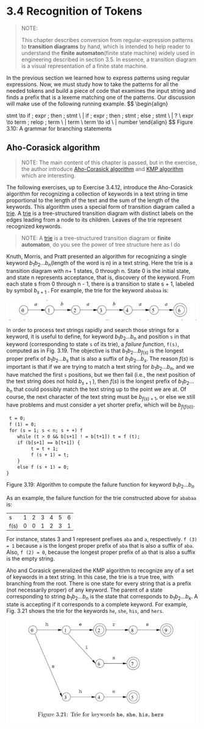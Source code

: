 # 3.4 Recognition of Tokens

> NOTE:  
>
> This chapter  describes conversion from regular-expression patterns to **transition diagrams** by hand, which is intended to help reader to understand the **finite automaton**(finite state machine) widely used in engineering described in section 3.5. In essence, a transition diagram is a visual representation of a finite state machine.

In the previous section we learned how to express patterns using regular expressions. Now, we must study how to take the patterns for all the needed tokens and build a piece of code that examines the input string and finds a prefix that is a lexeme matching one of the patterns. Our discussion will make use of the following running example.
$$
\begin{align}

stmt \to if \; expr \; then \; stmt  \\
| if \; expr \; then \; stmt \; else \; stmt \\
| ? \\
expr \to term \; relop \; term \\
| term \\
term \to id \\
| number
\end{align}
$$
Figure 3.10: A grammar for branching statements



## Aho-Corasick algorithm 

> NOTE: The main content of this chapter is passed, but in the exercise,  the author introduce [Aho-Corasick algorithm](https://en.wikipedia.org/wiki/Aho%E2%80%93Corasick_algorithm) and [KMP algorithm](https://en.wikipedia.org/wiki/Knuth%E2%80%93Morris%E2%80%93Pratt_algorithm) which are interesting.

The following exercises, up to Exercise 3.4.12, introduce the Aho-Corasick algorithm for recognizing a collection of keywords in a text string in time proportional to the length of the text and the sum of the length of the keywords. This algorithm uses a special form of transition diagram called a [trie](https://en.wikipedia.org/wiki/Trie). A [trie](https://en.wikipedia.org/wiki/Trie) is a tree-structured transition diagram with distinct labels on the edges leading from a node to its children. Leaves of the trie represent recognized keywords.

> NOTE: A [trie](https://en.wikipedia.org/wiki/Trie) is a tree-structured transition diagram or **finite automaton**, do you see the power of tree structure here as I do

Knuth, Morris, and Pratt presented an algorithm for recognizing a single keyword $b_1 b_2 \dots b_n$(length of the word is n) in a text string. Here the trie is a transition diagram with n+ 1 states, 0 through n. State 0 is the initial state, and state n represents acceptance, that is, discovery of the keyword. From each state s from 0 through n - 1, there is a transition to state s + 1, labeled by symbol $b_{s+1}$ . For example, the trie for the keyword `ababaa` is:

![](./Figure-trie.jpg)

In order to process text strings rapidly and search those strings for a keyword, it is useful to define, for keyword $b_1 b_2 \dots b_n$ and position `s` in that keyword (corresponding to state `s` of its trie),  a *failure function*, `f(s)`, computed as in Fig. 3.19.  The objective is that $b_1 b_2 \dots b_{f(s)}$ is the longest proper prefix of $b_1 b_2 \dots b_s$ that is also a suffix of $b_1 b_2 \dots b_s$.  The reason $f (s)$ is important is that if we are trying to match a text string for $b_1 b_2 \dots b_n$,  and we have matched the first `s` positions, but we then fail (i.e., the next position of the text string does not hold $b_{s+1}$ ), then $f (s)$ is the longest prefix of  $b_1 b_2 \dots b_n$ that could possibly match the text string up to the point we are at. Of course, the next character of the text string must be $b_{f (s)+1}$, or else we still have problems and must consider a yet shorter prefix, which will be $b_{f (f (s))}$.

```pseudocode
 t = 0;
 f (1) = 0;
 for (s = 1; s < n; s + +) f
 	while (t > 0 && b[s+1] ! = b[t+1]) t = f (t);
 	if (b[s+1] == b[t+1]) {
         t = t + 1;
         f (s + 1) = t;
    }
 	else f (s + 1) = 0;
}
```

Figure 3.19: Algorithm to compute the failure function for keyword $b_1 b_2 \dots b_n$

As an example, the failure function for the trie constructed above for `ababaa` is:

|      |      |      |      |      |      |      |
| ---- | ---- | ---- | ---- | ---- | ---- | ---- |
| s    | 1    | 2    | 3    | 4    | 5    | 6    |
| f(s) | 0    | 0    | 1    | 2    | 3    | 1    |

For instance, states 3 and 1 represent prefixes `aba` and `a`, respectively. `f (3) = 1` because `a` is the longest proper prefix of `aba` that is also a suffix of `aba`. Also, `f (2) = 0`, because the longest proper prefix of `ab` that is also a suffix is the empty string.



Aho and Corasick generalized the KMP algorithm to recognize any of a set of keywords in a text string. In this case, the trie is a true tree, with branching from the root. There is one state for every string that is a prefix (not necessarily proper) of any keyword. The parent of a state corresponding to string $b_1 b_2 \dots b_n$ is the state that corresponds to $b_1 b_2 \dots b_k$. A state is accepting if it corresponds to a complete keyword. For example, Fig. 3.21 shows the trie for the keywords `he`, `she`, `his`, and `hers`.

![](./Figure3.21Trie-for-keywords-he-she-his-hers.jpg)

